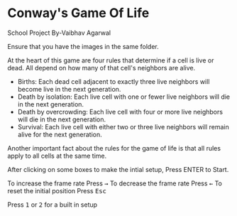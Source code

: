 # Conway's Game Of Life
School Project
By-Vaibhav Agarwal

Ensure that you have the images in the same folder.

At the heart of this game are four rules that determine if a cell is live or dead. All depend on how many of that cell's neighbors are alive.

* Births: Each dead cell adjacent to exactly three live neighbors will become live in the next generation.
* Death by isolation: Each live cell with one or fewer live neighbors will die in the next generation.
* Death by overcrowding: Each live cell with four or more live neighbors will die in the next generation.
* Survival: Each live cell with either two or three live neighbors will remain alive for the next generation.

Another important fact about the rules for the game of life is that all rules apply to all cells at the same time.

After clicking on some boxes to make the intial setup, Press ENTER to Start.

To increase the frame rate Press <kbd>→</kbd>
To decrease the frame rate Press <kbd>←</kbd>
To reset the initial position Press <kbd>Esc</kbd>

Press <kbd>1</kbd> or <kbd>2</kbd> for a built in setup
